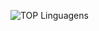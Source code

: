 ![TOP Linguagens](https://github-readme-stats.vercel.app/api/top-langs/?username=github.com/Ezequieloliveiras&layout=compact&theme=dracula)
